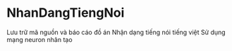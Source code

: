 # NhanDangTiengNoi
Lưu trữ mã nguồn và báo cáo đồ án Nhận dạng tiếng nói tiếng việt Sử dụng mạng neuron nhân tạo
